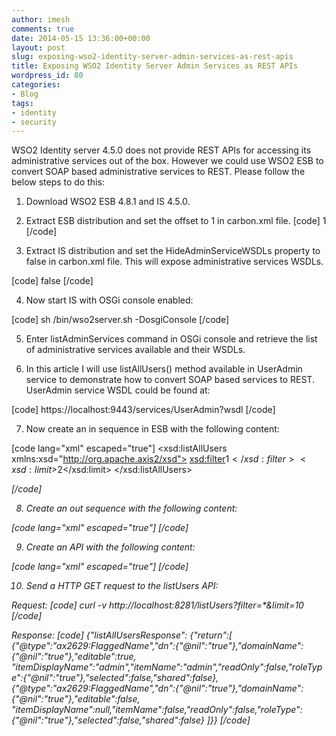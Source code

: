 ```yaml
---
author: imesh
comments: true
date: 2014-05-15 13:36:00+00:00
layout: post
slug: exposing-wso2-identity-server-admin-services-as-rest-apis
title: Exposing WSO2 Identity Server Admin Services as REST APIs
wordpress_id: 80
categories:
- Blog
tags:
- identity
- security
---
```


WSO2 Identity server 4.5.0 does not provide REST APIs for accessing its administrative services out of the box. However we could use WSO2 ESB to convert SOAP based administrative services to REST. Please follow the below steps to do this:

1. Download WSO2 ESB 4.8.1 and IS 4.5.0.

2. Extract ESB distribution and set the offset to 1 in carbon.xml file.
[code] <offset>1</offset> [/code]

3. Extract IS distribution and set the HideAdminServiceWSDLs property to false in carbon.xml file. This will expose administrative services WSDLs.

[code] <HideAdminServiceWSDLs>false</HideAdminServiceWSDLs> [/code]

4. Now start IS with OSGi console enabled:

[code] sh <IS-HOME>/bin/wso2server.sh -DosgiConsole [/code]

5. Enter listAdminServices command in OSGi console and retrieve the list of administrative services available and their WSDLs.

6. In this article I will use listAllUsers() method available in UserAdmin service to demonstrate how to convert SOAP based services to REST. UserAdmin service WSDL could be found at:

[code] https://localhost:9443/services/UserAdmin?wsdl [/code]

7. Now create an in sequence in ESB with the following content:

[code lang="xml" escaped="true"]
<sequence xmlns="http://ws.apache.org/ns/synapse" name="ListUsersInSeq">
    <payloadFactory media-type="xml">
        <format>
            <xsd:listAllUsers xmlns:xsd="http://org.apache.axis2/xsd">
                <xsd:filter>$1</xsd:filter>
                <xsd:limit>$2</xsd:limit>
            </xsd:listAllUsers>
        </format>
        <args>
            <arg xmlns:m0="http://services.samples" evaluator="xml" expression="$url:filter"/>
            <arg xmlns:m0="http://services.samples" evaluator="xml" expression="$url:limit"/>
        </args>
    </payloadFactory>
    <property xmlns:ns="http://org.apache.synapse/xsd" name="Authorization" 
              expression="fn:concat('Basic ', base64Encode('admin:admin'))" scope="transport" type="STRING"/>
    <property name="SOAPAction" value="urn:listAllUsers" scope="transport" type="STRING"/>
    <property name="HTTP_METHOD" value="POST" scope="axis2" type="STRING"/>
    <log level="full"/>
    <send>
        <endpoint>
            <address uri="https://localhost:9443/services/UserAdmin" format="soap12"/>
        </endpoint>
    </send>
</sequence>
[/code]

8. Create an out sequence with the following content:

[code lang="xml" escaped="true"]
<sequence xmlns="http://ws.apache.org/ns/synapse" name="ListUsersOutSeq">
    <log level="full"/>
    <property name="messageType" value="application/json" scope="axis2" type="STRING"/>
    <send/>
</sequence>
[/code]

9. Create an API with the following content:

[code lang="xml" escaped="true"]
<api xmlns="http://ws.apache.org/ns/synapse" name="listUsers" context="/listUsers">
    <resource methods="GET" inSequence="ListUsersInSeq" outSequence="ListUsersOutSeq">
        <faultSequence/>
    </resource>
</api>
[/code]

10. Send a HTTP GET request to the listUsers API:

Request:
[code]
curl -v http://localhost:8281/listUsers?filter=*&limit=10
[/code]

Response:
[code]
{"listAllUsersResponse":
   {"return":[ {"@type":"ax2629:FlaggedName","dn":{"@nil":"true"},"domainName":{"@nil":"true"},"editable":true,
"itemDisplayName":"admin","itemName":"admin","readOnly":false,"roleType":{"@nil":"true"},"selected":false,"shared":false},
                       {"@type":"ax2629:FlaggedName","dn":{"@nil":"true"},"domainName":{"@nil":"true"},"editable":false,
"itemDisplayName":null,"itemName":false,"readOnly":false,"roleType":{"@nil":"true"},"selected":false,"shared":false}
]}}
[/code]
